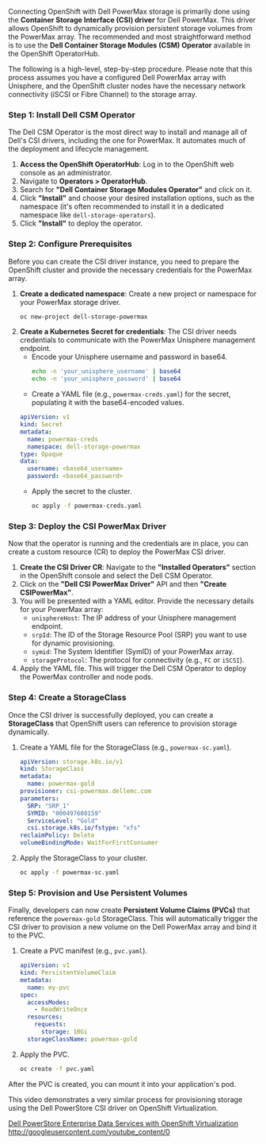 Connecting OpenShift with Dell PowerMax storage is primarily done using the **Container Storage Interface (CSI) driver** for Dell PowerMax. This driver allows OpenShift to dynamically provision persistent storage volumes from the PowerMax array. The recommended and most straightforward method is to use the **Dell Container Storage Modules (CSM) Operator** available in the OpenShift OperatorHub.

The following is a high-level, step-by-step procedure. Please note that this process assumes you have a configured Dell PowerMax array with Unisphere, and the OpenShift cluster nodes have the necessary network connectivity (iSCSI or Fibre Channel) to the storage array.

### Step 1: Install Dell CSM Operator

The Dell CSM Operator is the most direct way to install and manage all of Dell's CSI drivers, including the one for PowerMax. It automates much of the deployment and lifecycle management.

1.  **Access the OpenShift OperatorHub**: Log in to the OpenShift web console as an administrator.
2.  Navigate to **Operators \> OperatorHub**.
3.  Search for **"Dell Container Storage Modules Operator"** and click on it.
4.  Click **"Install"** and choose your desired installation options, such as the namespace (it's often recommended to install it in a dedicated namespace like `dell-storage-operators`).
5.  Click **"Install"** to deploy the operator.

### Step 2: Configure Prerequisites

Before you can create the CSI driver instance, you need to prepare the OpenShift cluster and provide the necessary credentials for the PowerMax array.

1.  **Create a dedicated namespace**: Create a new project or namespace for your PowerMax storage driver.
    ```bash
    oc new-project dell-storage-powermax
    ```
2.  **Create a Kubernetes Secret for credentials**: The CSI driver needs credentials to communicate with the PowerMax Unisphere management endpoint.
      * Encode your Unisphere username and password in base64.
        ```bash
        echo -n 'your_unisphere_username' | base64
        echo -n 'your_unisphere_password' | base64
        ```
      * Create a YAML file (e.g., `powermax-creds.yaml`) for the secret, populating it with the base64-encoded values.
    <!-- end list -->
    ```yaml
    apiVersion: v1
    kind: Secret
    metadata:
      name: powermax-creds
      namespace: dell-storage-powermax
    type: Opaque
    data:
      username: <base64_username>
      password: <base64_password>
    ```
      * Apply the secret to the cluster.
        ```bash
        oc apply -f powermax-creds.yaml
        ```

### Step 3: Deploy the CSI PowerMax Driver

Now that the operator is running and the credentials are in place, you can create a custom resource (CR) to deploy the PowerMax CSI driver.

1.  **Create the CSI Driver CR**: Navigate to the **"Installed Operators"** section in the OpenShift console and select the Dell CSM Operator.
2.  Click on the **"Dell CSI PowerMax Driver"** API and then **"Create CSIPowerMax"**.
3.  You will be presented with a YAML editor. Provide the necessary details for your PowerMax array:
      * `unisphereHost`: The IP address of your Unisphere management endpoint.
      * `srpId`: The ID of the Storage Resource Pool (SRP) you want to use for dynamic provisioning.
      * `symid`: The System Identifier (SymID) of your PowerMax array.
      * `storageProtocol`: The protocol for connectivity (e.g., `FC` or `iSCSI`).
4.  Apply the YAML file. This will trigger the Dell CSM Operator to deploy the PowerMax controller and node pods.

### Step 4: Create a StorageClass

Once the CSI driver is successfully deployed, you can create a **StorageClass** that OpenShift users can reference to provision storage dynamically.

1.  Create a YAML file for the StorageClass (e.g., `powermax-sc.yaml`).
    ```yaml
    apiVersion: storage.k8s.io/v1
    kind: StorageClass
    metadata:
      name: powermax-gold
    provisioner: csi-powermax.dellemc.com
    parameters:
      SRP: "SRP_1"
      SYMID: "000497600159"
      ServiceLevel: "Gold"
      csi.storage.k8s.io/fstype: "xfs"
    reclaimPolicy: Delete
    volumeBindingMode: WaitForFirstConsumer
    ```
2.  Apply the StorageClass to your cluster.
    ```bash
    oc apply -f powermax-sc.yaml
    ```

### Step 5: Provision and Use Persistent Volumes

Finally, developers can now create **Persistent Volume Claims (PVCs)** that reference the `powermax-gold` StorageClass. This will automatically trigger the CSI driver to provision a new volume on the Dell PowerMax array and bind it to the PVC.

1.  Create a PVC manifest (e.g., `pvc.yaml`).
    ```yaml
    apiVersion: v1
    kind: PersistentVolumeClaim
    metadata:
      name: my-pvc
    spec:
      accessModes:
        - ReadWriteOnce
      resources:
        requests:
          storage: 10Gi
      storageClassName: powermax-gold
    ```
2.  Apply the PVC.
    ```bash
    oc create -f pvc.yaml
    ```

After the PVC is created, you can mount it into your application's pod.

This video demonstrates a very similar process for provisioning storage using the Dell PowerStore CSI driver on OpenShift Virtualization.

[Dell PowerStore Enterprise Data Services with OpenShift Virtualization](https://www.youtube.com/watch?v=cQxn8Ao2zyo)
http://googleusercontent.com/youtube_content/0
